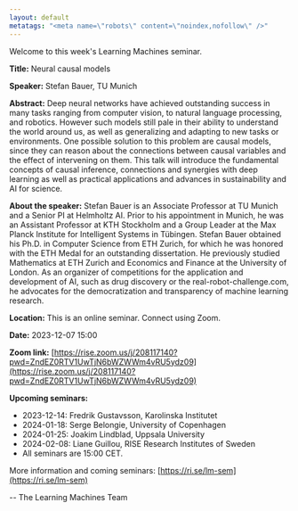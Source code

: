 ```yaml
---
layout: default
metatags: "<meta name=\"robots\" content=\"noindex,nofollow\" />"
---
```

Welcome to this week's Learning Machines seminar.

**Title:** Neural causal models

**Speaker:** Stefan Bauer, TU Munich

**Abstract:** Deep neural networks have achieved outstanding success in many tasks ranging from computer vision, to natural language processing, and robotics. However such models still pale in their ability to understand the world around us, as well as generalizing and adapting to new tasks or environments. One possible solution to this problem are causal models, since they can reason about the connections between causal variables and the effect of intervening on them. This talk will introduce the fundamental concepts of causal inference, connections and synergies with deep learning as well as practical applications and advances in sustainability and AI for science.

**About the speaker:** Stefan Bauer is an Associate Professor at TU Munich and a Senior PI at Helmholtz AI. Prior to his appointment in Munich, he was an Assistant Professor at KTH Stockholm and a Group Leader at the Max Planck Institute for Intelligent Systems in Tübingen. Stefan Bauer obtained his Ph.D. in Computer Science from ETH Zurich, for which he was honored with the ETH Medal for an outstanding dissertation. He previously studied Mathematics at ETH Zurich and Economics and Finance at the University of London. As an organizer of competitions for the application and development of AI, such as drug discovery or the real-robot-challenge.com, he advocates for the democratization and transparency of machine learning research.

**Location:** This is an online seminar. Connect using Zoom.

**Date:** 2023-12-07 15:00

**Zoom link:** [https://rise.zoom.us/j/208117140?pwd=ZndEZ0RTV1UwTjN6bWZWWm4vRU5ydz09](https://rise.zoom.us/j/208117140?pwd=ZndEZ0RTV1UwTjN6bWZWWm4vRU5ydz09)

**Upcoming seminars:**

* 2023-12-14: Fredrik Gustavsson, Karolinska Institutet
* 2024-01-18: Serge Belongie, University of Copenhagen
* 2024-01-25: Joakim Lindblad, Uppsala University
* 2024-02-08: Liane Guillou, RISE Research Institutes of Sweden
* All seminars are 15:00 CET.

More information and coming seminars: [https://ri.se/lm-sem](https://ri.se/lm-sem)

-- The Learning Machines Team

